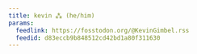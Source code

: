 ```yaml
---
title: kevin ⁂ (he/him)
params:
  feedlink: https://fosstodon.org/@KevinGimbel.rss
  feedid: d83eccb9b848512cd42bd1a80f311630
---
```

